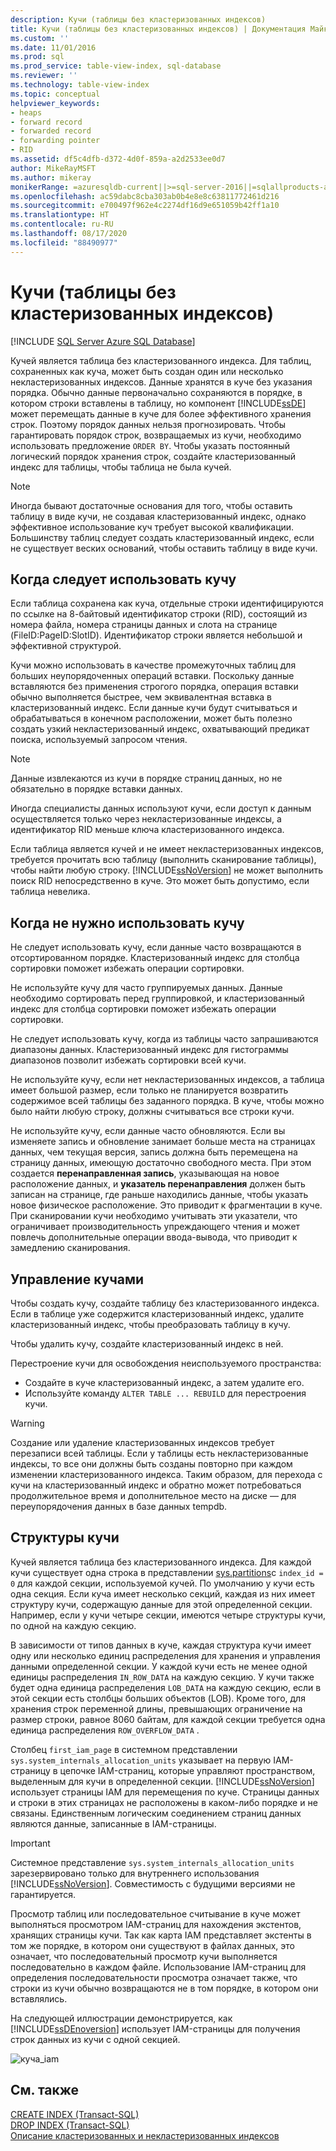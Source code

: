 ```yaml
---
description: Кучи (таблицы без кластеризованных индексов)
title: Кучи (таблицы без кластеризованных индексов) | Документация Майкрософт
ms.custom: ''
ms.date: 11/01/2016
ms.prod: sql
ms.prod_service: table-view-index, sql-database
ms.reviewer: ''
ms.technology: table-view-index
ms.topic: conceptual
helpviewer_keywords:
- heaps
- forward record
- forwarded record
- forwarding pointer
- RID
ms.assetid: df5c4dfb-d372-4d0f-859a-a2d2533ee0d7
author: MikeRayMSFT
ms.author: mikeray
monikerRange: =azuresqldb-current||>=sql-server-2016||=sqlallproducts-allversions||>=sql-server-linux-2017||=azuresqldb-mi-current
ms.openlocfilehash: ac59dabc8cba303ab0b4e8e8c63811772461d216
ms.sourcegitcommit: e700497f962e4c2274df16d9e651059b42ff1a10
ms.translationtype: HT
ms.contentlocale: ru-RU
ms.lasthandoff: 08/17/2020
ms.locfileid: "88490977"
---
```

# <a name="heaps-tables-without-clustered-indexes"></a>Кучи (таблицы без кластеризованных индексов)
[!INCLUDE [SQL Server Azure SQL Database](../../includes/applies-to-version/sql-asdb.md)]

  Кучей является таблица без кластеризованного индекса. Для таблиц, сохраненных как куча, может быть создан один или несколько некластеризованных индексов. Данные хранятся в куче без указания порядка. Обычно данные первоначально сохраняются в порядке, в котором строки вставлены в таблицу, но компонент [!INCLUDE[ssDE](../../includes/ssde-md.md)] может перемещать данные в куче для более эффективного хранения строк. Поэтому порядок данных нельзя прогнозировать. Чтобы гарантировать порядок строк, возвращаемых из кучи, необходимо использовать предложение `ORDER BY`. Чтобы указать постоянный логический порядок хранения строк, создайте кластеризованный индекс для таблицы, чтобы таблица не была кучей.  
  
> [!NOTE]  
> Иногда бывают достаточные основания для того, чтобы оставить таблицу в виде кучи, не создавая кластеризованный индекс, однако эффективное использование куч требует высокой квалификации. Большинству таблиц следует создать кластеризованный индекс, если не существует веских оснований, чтобы оставить таблицу в виде кучи.  
  
## <a name="when-to-use-a-heap"></a>Когда следует использовать кучу  
Если таблица сохранена как куча, отдельные строки идентифицируются по ссылке на 8-байтовый идентификатор строки (RID), состоящий из номера файла, номера страницы данных и слота на странице (FileID:PageID:SlotID). Идентификатор строки является небольшой и эффективной структурой. 

Кучи можно использовать в качестве промежуточных таблиц для больших неупорядоченных операций вставки. Поскольку данные вставляются без применения строгого порядка, операция вставки обычно выполняется быстрее, чем эквивалентная вставка в кластеризованный индекс. Если данные кучи будут считываться и обрабатываться в конечном расположении, может быть полезно создать узкий некластеризованный индекс, охватывающий предикат поиска, используемый запросом чтения. 

> [!NOTE]  
> Данные извлекаются из кучи в порядке страниц данных, но не обязательно в порядке вставки данных. 

Иногда специалисты данных используют кучи, если доступ к данным осуществляется только через некластеризованные индексы, а идентификатор RID меньше ключа кластеризованного индекса. 

Если таблица является кучей и не имеет некластеризованных индексов, требуется прочитать всю таблицу (выполнить сканирование таблицы), чтобы найти любую строку. [!INCLUDE[ssNoVersion](../../includes/ssnoversion-md.md)] не может выполнить поиск RID непосредственно в куче. Это может быть допустимо, если таблица невелика.  
  
## <a name="when-not-to-use-a-heap"></a>Когда не нужно использовать кучу  
 Не следует использовать кучу, если данные часто возвращаются в отсортированном порядке. Кластеризованный индекс для столбца сортировки поможет избежать операции сортировки.  
  
 Не используйте кучу для часто группируемых данных. Данные необходимо сортировать перед группировкой, и кластеризованный индекс для столбца сортировки поможет избежать операции сортировки.  
  
 Не следует использовать кучу, когда из таблицы часто запрашиваются диапазоны данных. Кластеризованный индекс для гистограммы диапазонов позволит избежать сортировки всей кучи.  
  
 Не используйте кучу, если нет некластеризованных индексов, а таблица имеет большой размер, если только не планируется возвратить содержимое всей таблицы без заданного порядка. В куче, чтобы можно было найти любую строку, должны считываться все строки кучи.  
 
 Не используйте кучу, если данные часто обновляются. Если вы изменяете запись и обновление занимает больше места на страницах данных, чем текущая версия, запись должна быть перемещена на страницу данных, имеющую достаточно свободного места. При этом создается **перенаправленная запись**, указывающая на новое расположение данных, и **указатель перенаправления** должен быть записан на странице, где раньше находились данные, чтобы указать новое физическое расположение. Это приводит к фрагментации в куче. При сканировании кучи необходимо учитывать эти указатели, что ограничивает производительность упреждающего чтения и может повлечь дополнительные операции ввода-вывода, что приводит к замедлению сканирования. 
  
## <a name="managing-heaps"></a>Управление кучами  
 Чтобы создать кучу, создайте таблицу без кластеризованного индекса. Если в таблице уже содержится кластеризованный индекс, удалите кластеризованный индекс, чтобы преобразовать таблицу в кучу.  
  
 Чтобы удалить кучу, создайте кластеризованный индекс в ней.  
  
 Перестроение кучи для освобождения неиспользуемого пространства:
 -  Создайте в куче кластеризованный индекс, а затем удалите его.  
 -  Используйте команду `ALTER TABLE ... REBUILD` для перестроения кучи.
  
> [!WARNING]  
> Создание или удаление кластеризованных индексов требует перезаписи всей таблицы. Если у таблицы есть некластеризованные индексы, то все они должны быть созданы повторно при каждом изменении кластеризованного индекса. Таким образом, для перехода с кучи на кластеризованный индекс и обратно может потребоваться продолжительное время и дополнительное место на диске — для переупорядочения данных в базе данных tempdb.  

## <a name="heap-structures"></a>Структуры кучи
Кучей является таблица без кластеризованного индекса. Для каждой кучи существует одна строка в представлении [sys.partitions](../../relational-databases/system-catalog-views/sys-partitions-transact-sql.md)с `index_id = 0` для каждой секции, используемой кучей. По умолчанию у кучи есть одна секция. Если куча имеет несколько секций, каждая из них имеет структуру кучи, содержащую данные для этой определенной секции. Например, если у кучи четыре секции, имеются четыре структуры кучи, по одной на каждую секцию.

В зависимости от типов данных в куче, каждая структура кучи имеет одну или несколько единиц распределения для хранения и управления данными определенной секции. У каждой кучи есть не менее одной единицы распределения `IN_ROW_DATA` на каждую секцию. У кучи также будет одна единица распределения `LOB_DATA` на каждую секцию, если в этой секции есть столбцы больших объектов (LOB). Кроме того, для хранения строк переменной длины, превышающих ограничение на размер строки, равное 8060 байтам, для каждой секции требуется одна единица распределения `ROW_OVERFLOW_DATA` .

Столбец `first_iam_page` в системном представлении `sys.system_internals_allocation_units` указывает на первую IAM-страницу в цепочке IAM-страниц, которые управляют пространством, выделенным для кучи в определенной секции. [!INCLUDE[ssNoVersion](../../includes/ssnoversion-md.md)] использует страницы IAM для перемещения по куче. Страницы данных и строки в этих страницах не расположены в каком-либо порядке и не связаны. Единственным логическим соединением страниц данных являются данные, записанные в IAM-страницы.

> [!IMPORTANT]  
> Системное представление `sys.system_internals_allocation_units` зарезервировано только для внутреннего использования [!INCLUDE[ssNoVersion](../../includes/ssnoversion-md.md)]. Совместимость с будущими версиями не гарантируется.
 
Просмотр таблиц или последовательное считывание в куче может выполняться просмотром IAM-страниц для нахождения экстентов, хранящих страницы кучи. Так как карта IAM представляет экстенты в том же порядке, в котором они существуют в файлах данных, это означает, что последовательный просмотр кучи выполняется последовательно в каждом файле. Использование IAM-страниц для определения последовательности просмотра означает также, что строки из кучи обычно возвращаются не в том порядке, в котором они вставлялись.

На следующей иллюстрации демонстрируется, как [!INCLUDE[ssDEnoversion](../../includes/ssdenoversion-md.md)] использует IAM-страницы для получения строк данных из кучи с одной секцией. 

![куча_iam](../../relational-databases/indexes/media/iam-heap.gif)
  
## <a name="related-content"></a>См. также  
[CREATE INDEX (Transact-SQL)](../../t-sql/statements/create-index-transact-sql.md)     
[DROP INDEX (Transact-SQL)](../../t-sql/statements/drop-index-transact-sql.md)     
[Описание кластеризованных и некластеризованных индексов](../../relational-databases/indexes/clustered-and-nonclustered-indexes-described.md)     
  
  
